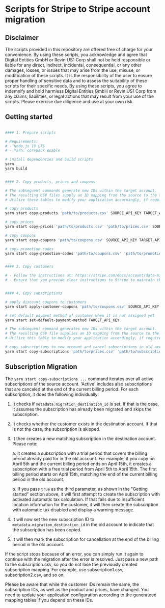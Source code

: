 # Scripts for Stripe to Stripe account migration

## Disclaimer

The scripts provided in this repository are offered free of charge for your convenience. By using these scripts, you acknowledge and agree that Digital Entities GmbH or Revin US1 Corp shall not be held responsible or liable for any direct, indirect, incidental, consequential, or any other damages, losses, or issues that may arise from the use, misuse, or modification of these scripts. It is the responsibility of the user to ensure proper handling of sensitive data and to assess the suitability of these scripts for their specific needs. By using these scripts, you agree to indemnify and hold harmless Digital Entities GmbH or Revin US1 Corp from any claims, liabilities, or legal actions that may result from your use of the scripts. Please exercise due diligence and use at your own risk.

## Getting started

```bash

#### 1. Prepare scripts

# Requirements:
# - Node.js 18 LTS
# - Yarn: corepack enable

# install dependencies and build scripts
yarn
yarn build


#### 2. Copy products, prices and coupons

# The subsequent commands generate new IDs within the target account.
# The resulting CSV files supply an ID mapping from the source to the target account.
# Utilize these tables to modify your application accordingly, if required.

# copy products
yarn start copy-products 'path/to/products.csv' SOURCE_API_KEY TARGET_API_KEY

# copy prices
yarn start copy-prices 'path/to/products.csv' 'path/to/prices.csv' SOURCE_API_KEY TARGET_API_KEY

# copy coupons
yarn start copy-coupons 'path/to/coupons.csv' SOURCE_API_KEY TARGET_API_KEY

# copy promotion codes
yarn start copy-promotion-codes 'path/to/coupons.csv' 'path/to/promotion-codes.csv' SOURCE_API_KEY TARGET_API_KEY


#### 3. Copy customers

# - Follow the instructions at: https://stripe.com/docs/account/data-migrations/pan-copy
# - Ensure that you provide clear instructions to Stripe to maintain the original customer IDs.


#### 4. Copy subscriptions

# apply discount coupons to customers
yarn start apply-customer-coupons 'path/to/coupons.csv' SOURCE_API_KEY TARGET_API_KEY

# set default payment method of customer when it is not assigned yet
yarn start set-default-payment-method TARGET_API_KEY

# The subsequent command generates new IDs within the target account.
# The resulting CSV file supplies an ID mapping from the source to the target account.
# Utilize this table to modify your application accordingly, if required.

# copy subscriptions to new account and cancel subscriptions in old account
yarn start copy-subscriptions 'path/to/prices.csv' 'path/to/subscriptions.csv' true SOURCE_API_KEY TARGET_API_KEY

```

## Subscription Migration

The `yarn start copy-subscriptions ...` command iterates over all active subscriptions of the source account. 'Active' includes also subscriptions that are canceled at the end of the current billing period. For each subscription, it does the following individually:

1.  It checks if `metadata.migration_destination_id` is set. If that is the case, it assumes the subscription has already been migrated and skips the subscription.

2.  It checks whether the customer exists in the destination account. If that is not the case, the subscription is skipped.

3.  It then creates a new matching subscription in the destination account. Please note:

    a. It creates a subscription with a trial period that covers the billing period already paid for in the old account. For example, if you copy on April 5th and the current billing period ends on April 15th, it creates a subscription with a free trial period from April 5th to April 15th. The first billing period starts on April 15th, matching the end of the current billing period in the old account.

    b. If you pass `true` as the third parameter, as shown in the "Getting started" section above, it will first attempt to create the subscription with activated automatic tax calculation. If that fails due to insufficient location information for the customer, it will then create the subscription with automatic tax disabled and display a warning message.

4.  It will now set the new subscription ID to `metadata.migration_destination_id` in the old account to indicate that the subscription has been copied.

5.  It will then mark the subscription for cancellation at the end of the billing period in the old account.

If the script stops because of an error, you can simply run it again to continue with the migration after the error is resolved. Just pass a new path to the subscription.csv, so you do not lose the previously created subscription mapping. For example, use subscription1.csv, subscription2.csv, and so on.

Please be aware that while the customer IDs remain the same, the subscription IDs, as well as the product and prices, have changed. You need to update your application configuration according to the generateed mapping tables if you depend on these IDs.
